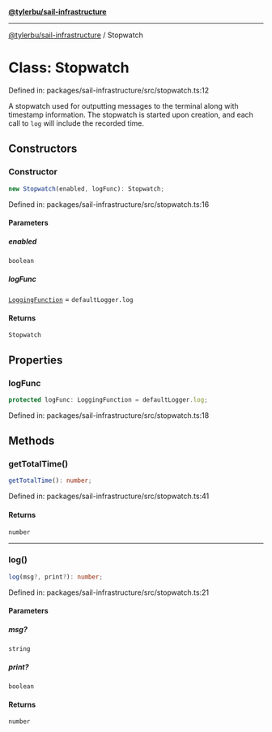 [**@tylerbu/sail-infrastructure**](../README.md)

***

[@tylerbu/sail-infrastructure](../README.md) / Stopwatch

# Class: Stopwatch

Defined in: packages/sail-infrastructure/src/stopwatch.ts:12

A stopwatch used for outputting messages to the terminal along with timestamp information.
The stopwatch is started upon creation, and each call to `log` will include the recorded time.

## Constructors

### Constructor

```ts
new Stopwatch(enabled, logFunc): Stopwatch;
```

Defined in: packages/sail-infrastructure/src/stopwatch.ts:16

#### Parameters

##### enabled

`boolean`

##### logFunc

[`LoggingFunction`](../type-aliases/LoggingFunction.md) = `defaultLogger.log`

#### Returns

`Stopwatch`

## Properties

### logFunc

```ts
protected logFunc: LoggingFunction = defaultLogger.log;
```

Defined in: packages/sail-infrastructure/src/stopwatch.ts:18

## Methods

### getTotalTime()

```ts
getTotalTime(): number;
```

Defined in: packages/sail-infrastructure/src/stopwatch.ts:41

#### Returns

`number`

***

### log()

```ts
log(msg?, print?): number;
```

Defined in: packages/sail-infrastructure/src/stopwatch.ts:21

#### Parameters

##### msg?

`string`

##### print?

`boolean`

#### Returns

`number`
